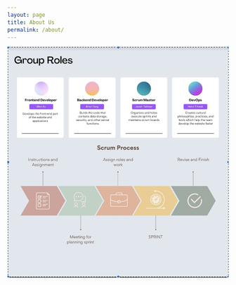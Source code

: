 ```yaml
---
layout: page
title: About Us
permalink: /about/
---
```


!["Scrumboard"](../images/scrumboard.png)

